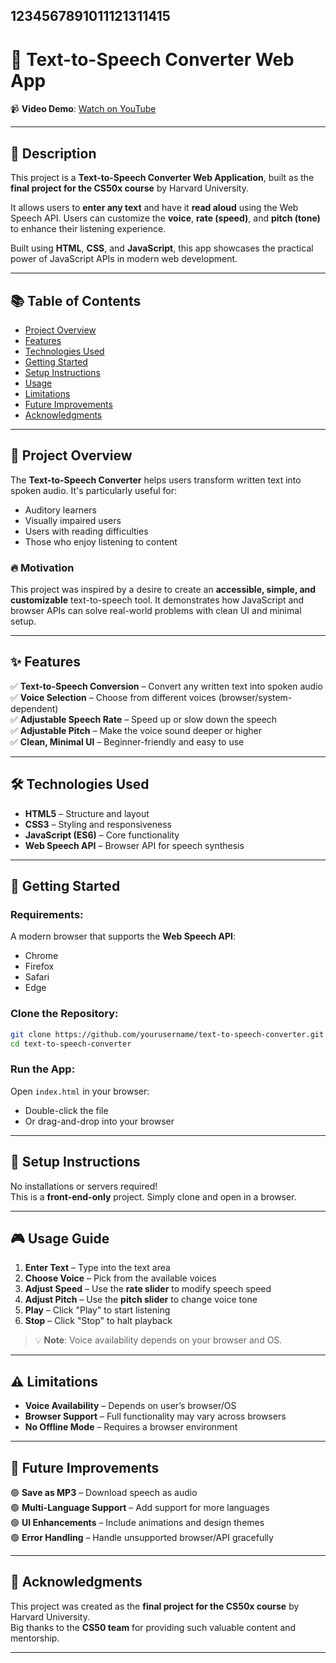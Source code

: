 1234567891011121311415
---

# 🎤 Text-to-Speech Converter Web App

📹 **Video Demo**: [Watch on YouTube](https://youtu.be/Tghq0zjT1G8?si=DAZEnp-no0vlaIYe)

---

## 📘 Description

This project is a **Text-to-Speech Converter Web Application**, built as the **final project for the CS50x course** by Harvard University.

It allows users to **enter any text** and have it **read aloud** using the Web Speech API. Users can customize the **voice**, **rate (speed)**, and **pitch (tone)** to enhance their listening experience.

Built using **HTML**, **CSS**, and **JavaScript**, this app showcases the practical power of JavaScript APIs in modern web development.

---

## 📚 Table of Contents

- [Project Overview](#-project-overview)
- [Features](#-features)
- [Technologies Used](#-technologies-used)
- [Getting Started](#-getting-started)
- [Setup Instructions](#-setup-instructions)
- [Usage](#-usage)
- [Limitations](#-limitations)
- [Future Improvements](#-future-improvements)
- [Acknowledgments](#-acknowledgments)

---

## 🧾 Project Overview

The **Text-to-Speech Converter** helps users transform written text into spoken audio. It's particularly useful for:

- Auditory learners
- Visually impaired users
- Users with reading difficulties
- Those who enjoy listening to content

### 🔥 Motivation

This project was inspired by a desire to create an **accessible, simple, and customizable** text-to-speech tool. It demonstrates how JavaScript and browser APIs can solve real-world problems with clean UI and minimal setup.

---

## ✨ Features

✅ **Text-to-Speech Conversion** – Convert any written text into spoken audio  
✅ **Voice Selection** – Choose from different voices (browser/system-dependent)  
✅ **Adjustable Speech Rate** – Speed up or slow down the speech  
✅ **Adjustable Pitch** – Make the voice sound deeper or higher  
✅ **Clean, Minimal UI** – Beginner-friendly and easy to use  

---

## 🛠 Technologies Used

- **HTML5** – Structure and layout
- **CSS3** – Styling and responsiveness
- **JavaScript (ES6)** – Core functionality
- **Web Speech API** – Browser API for speech synthesis

---

## 🚀 Getting Started

### Requirements:
A modern browser that supports the **Web Speech API**:
- Chrome
- Firefox
- Safari
- Edge

### Clone the Repository:

```bash
git clone https://github.com/yourusername/text-to-speech-converter.git
cd text-to-speech-converter
```

### Run the App:

Open `index.html` in your browser:
- Double-click the file  
- Or drag-and-drop into your browser

---

## 🧩 Setup Instructions

No installations or servers required!  
This is a **front-end-only** project. Simply clone and open in a browser.

---

## 🎮 Usage Guide

1. **Enter Text** – Type into the text area  
2. **Choose Voice** – Pick from the available voices  
3. **Adjust Speed** – Use the **rate slider** to modify speech speed  
4. **Adjust Pitch** – Use the **pitch slider** to change voice tone  
5. **Play** – Click "Play" to start listening  
6. **Stop** – Click "Stop" to halt playback  

> 💡 **Note**: Voice availability depends on your browser and OS.

---

## ⚠️ Limitations

- **Voice Availability** – Depends on user’s browser/OS  
- **Browser Support** – Full functionality may vary across browsers  
- **No Offline Mode** – Requires a browser environment

---

## 🚧 Future Improvements

🟢 **Save as MP3** – Download speech as audio  
🟢 **Multi-Language Support** – Add support for more languages  
🟢 **UI Enhancements** – Include animations and design themes  
🟢 **Error Handling** – Handle unsupported browser/API gracefully

---

## 🙏 Acknowledgments

This project was created as the **final project for the CS50x course** by Harvard University.  
Big thanks to the **CS50 team** for providing such valuable content and mentorship.

---
